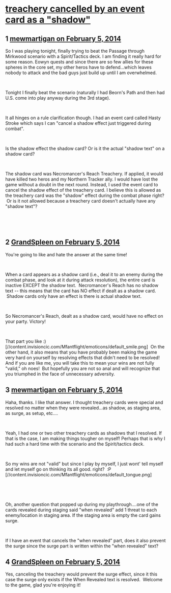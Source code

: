 # [treachery cancelled by an event card as a &quot;shadow&quot;](https://community.fantasyflightgames.com/topic/98503-treachery-cancelled-by-an-event-card-as-a-shadow/)

## 1 [mewmartigan on February 5, 2014](https://community.fantasyflightgames.com/topic/98503-treachery-cancelled-by-an-event-card-as-a-shadow/?do=findComment&comment=974218)

So I was playing tonight, finally trying to beat the Passage through Mirkwood scenario with a Spirit/Tactics deck. I am finding it really hard for some reason. Eowyn quests and since there are so few allies for these spheres in the core set, my other heros have to defend...which leaves nobody to attack and the bad guys just build up until I am overwhelmed.

 

Tonight I finally beat the scenario (naturally I had Beorn's Path and then had U.S. come into play anyway during the 3rd stage).

 

It all hinges on a rule clarification though. I had an event card called Hasty Stroke which says I can "cancel a shadow effect just triggered during combat".

 

Is the shadow effect the shadow card? Or is it the actual "shadow text" on a shadow card?

 

The shadow card was Necromancer's Reach Treachery. If applied, it would have killed two heros and my Northern Tracker ally. I would have lost the game without a doubt in the next round. Instead, I used the event card to cancel the shadow effect of the treachery card. I believe this is allowed as the treachery card was the "shadow" effect during the combat phase right?  Or is it not allowed because a treachery card doesn't actually have any "shadow text"?

 

 

## 2 [GrandSpleen on February 5, 2014](https://community.fantasyflightgames.com/topic/98503-treachery-cancelled-by-an-event-card-as-a-shadow/?do=findComment&comment=974235)

You're going to like and hate the answer at the same time!

 

When a card appears as a shadow card (i.e., deal it to an enemy during the combat phase, and look at it during attack resolution), the entire card is inactive EXCEPT the shadow text.  Necromancer's Reach has no shadow text -- this means that the card has NO effect if dealt as a shadow card.  Shadow cards only have an effect is there is actual shadow text.

 

So Necromancer's Reach, dealt as a shadow card, would have no effect on your party. Victory!

 

That part you like :) [//content.invisioncic.com/Mfantflight/emoticons/default_smile.png]  On the other hand, it also means that you have probably been making the game very hard on yourself by resolving effects that didn't need to be resolved! And if you are like me, you will take this to mean your wins are not fully "valid," oh noes!  But hopefully you are not so anal and will recognize that you triumphed in the face of unnecessary adversity.

## 3 [mewmartigan on February 5, 2014](https://community.fantasyflightgames.com/topic/98503-treachery-cancelled-by-an-event-card-as-a-shadow/?do=findComment&comment=974243)

Haha, thanks. I like that answer. I thought treachery cards were special and resolved no matter when they were revealed...as shadow, as staging area, as surge, as setup, etc....

 

Yeah, I had one or two other treachery cards as shadows that I resolved. If that is the case, I am making things tougher on myself! Perhaps that is why I had such a hard time with the scenario and the Spirit/tactics deck.  

 

So my wins are not "valid" but since I play by myself, I just wont' tell myself and let myself go on thinking its all good. right?  :P [//content.invisioncic.com/Mfantflight/emoticons/default_tongue.png]

 

 

Oh, another question that popped up during my playthrough....one of the cards revealed during staging said "when revealed" add 1 threat to each enemy/location in staging area. If the staging area is empty the card gains surge.

 

If I have an event that cancels the "when revealed" part, does it also prevent the surge since the surge part is written within the "when revealed" text?

## 4 [GrandSpleen on February 5, 2014](https://community.fantasyflightgames.com/topic/98503-treachery-cancelled-by-an-event-card-as-a-shadow/?do=findComment&comment=974277)

Yes, canceling the treachery would prevent the surge effect, since it this case the surge only exists if the When Revealed text is resolved.  Welcome to the game, glad you're enjoying it!

